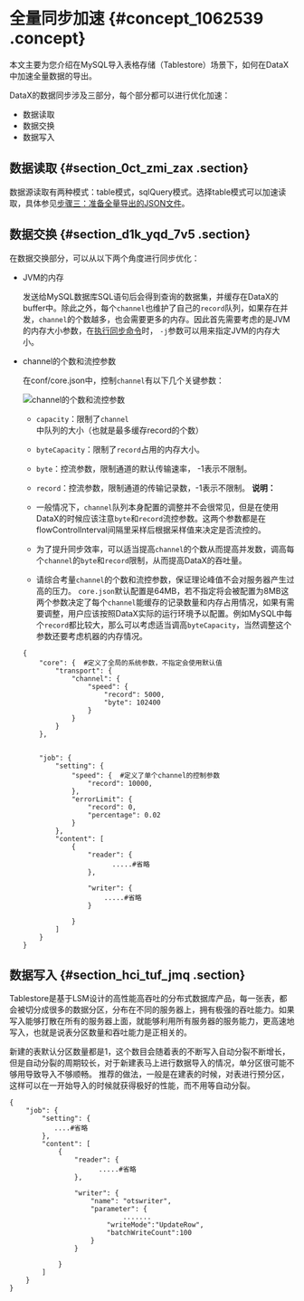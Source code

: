 # 全量同步加速 {#concept_1062539 .concept}

本文主要为您介绍在MySQL导入表格存储（Tablestore）场景下，如何在DataX中加速全量数据的导出。

DataX的数据同步涉及三部分，每个部分都可以进行优化加速：

-   数据读取
-   数据交换
-   数据写入

## 数据读取 {#section_0ct_zmi_zax .section}

数据源读取有两种模式：table模式，sqlQuery模式。选择table模式可以加速读取，具体参见[步骤三：准备全量导出的JSON文件](cn.zh-CN/数据同步迁移/将MySQL数据同步迁移到表格存储/全量同步.md#section_2lz_y13_r01)。

## 数据交换 {#section_d1k_yqd_7v5 .section}

在数据交换部分，可以从以下两个角度进行同步优化：

-   JVM的内存

    发送给MySQL数据库SQL语句后会得到查询的数据集，并缓存在DataX的buffer中。除此之外，每个`channel`也维护了自己的`record`队列，如果存在并发，`channel`的个数越多，也会需要更多的内存。因此首先需要考虑的是JVM的内存大小参数，在[执行同步命令](cn.zh-CN/数据同步迁移/将MySQL数据同步迁移到表格存储/全量同步.md#section_82d_436_4zb)时， `-j`参数可以用来指定JVM的内存大小。

-   channel的个数和流控参数

    在conf/core.json中，控制`channel`有以下几个关键参数：

    ![channel的个数和流控参数](http://static-aliyun-doc.oss-cn-hangzhou.aliyuncs.com/assets/img/855910/156826637951151_zh-CN.png)

    -   `capacity`：限制了`channel`中队列的大小（也就是最多缓存record的个数）
    -   `byteCapacity`：限制了`record`占用的内存大小。
    -   `byte`：控流参数，限制通道的默认传输速率， -1表示不限制。
    -   `record`：控流参数，限制通道的传输记录数，-1表示不限制。
    **说明：** 

    -   一般情况下，`channel`队列本身配置的调整并不会很常见，但是在使用DataX的时候应该注意`byte`和`record`流控参数。这两个参数都是在flowControlInterval间隔里采样后根据采样值来决定是否流控的。
    -   为了提升同步效率，可以适当提高`channel`的个数从而提高并发数，调高每个`channel`的`byte`和`record`限制，从而提高DataX的吞吐量。
    -   请综合考量`channel`的个数和流控参数，保证理论峰值不会对服务器产生过高的压力。
    `core.json`默认配置是64MB，若不指定将会被配置为8MB这两个参数决定了每个`channel`能缓存的记录数量和内存占用情况，如果有需要调整，用户应该按照DataX实际的运行环境予以配置。例如MySQL中每个`record`都比较大，那么可以考虑适当调高`byteCapacity`，当然调整这个参数还要考虑机器的内存情况。

    ``` {#codeblock_2e4_5v5_yhw}
    {
        "core": {  #定义了全局的系统参数，不指定会使用默认值
            "transport": {
                "channel": {
                    "speed": {
                        "record": 5000,
                        "byte": 102400
                    }
                }
            }
        },
    
    
        "job": {
            "setting": {
                "speed": {  #定义了单个channel的控制参数
                    "record": 10000,
                },
                "errorLimit": {
                    "record": 0,
                    "percentage": 0.02
                }
            },
            "content": [
                {
                    "reader": {
                          .....#省略
                    },
    
                    "writer": {
                        .....#省略
                    }
    
                }
            ]
        }
    }
    ```


## 数据写入 {#section_hci_tuf_jmq .section}

Tablestore是基于LSM设计的高性能高吞吐的分布式数据库产品，每一张表，都会被切分成很多的数据分区，分布在不同的服务器上，拥有极强的吞吐能力。如果写入能够打散在所有的服务器上面，就能够利用所有服务器的服务能力，更高速地写入，也就是说表分区数量和吞吐能力是正相关的。

新建的表默认分区数量都是1，这个数目会随着表的不断写入自动分裂不断增长，但是自动分裂的周期较长，对于新建表马上进行数据导入的情况，单分区很可能不够用导致导入不够顺畅。 推荐的做法，一般是在建表的时候，对表进行预分区，这样可以在一开始导入的时候就获得极好的性能，而不用等自动分裂。

``` {#codeblock_ay4_f7x_f68}
{
    "job": {
        "setting": {
           ....#省略
        },
        "content": [
            {
                "reader": {
                      .....#省略
                },

                "writer": {
                    "name": "otswriter",
                    "parameter": {
                            .......
                        "writeMode":"UpdateRow",
                        "batchWriteCount":100
                    }
                }

            }
        ]
    }
}
			
```


